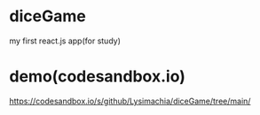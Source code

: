 # diceGame

my first react.js app(for study)

# demo(codesandbox.io)

https://codesandbox.io/s/github/Lysimachia/diceGame/tree/main/
